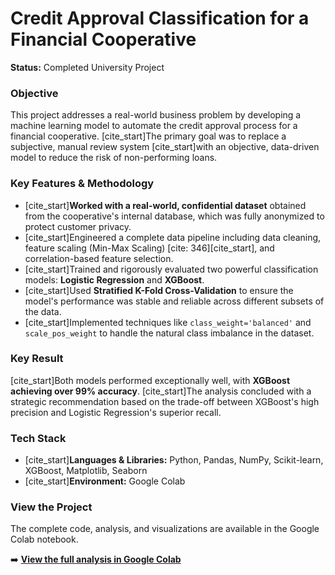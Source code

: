 # Credit Approval Classification for a Financial Cooperative

**Status:** Completed University Project

### Objective
This project addresses a real-world business problem by developing a machine learning model to automate the credit approval process for a financial cooperative. [cite_start]The primary goal was to replace a subjective, manual review system  [cite_start]with an objective, data-driven model to reduce the risk of non-performing loans. 

### Key Features & Methodology
* [cite_start]**Worked with a real-world, confidential dataset** obtained from the cooperative's internal database, which was fully anonymized to protect customer privacy. 
* [cite_start]Engineered a complete data pipeline including data cleaning, feature scaling (Min-Max Scaling) [cite: 346][cite_start], and correlation-based feature selection. 
* [cite_start]Trained and rigorously evaluated two powerful classification models: **Logistic Regression** and **XGBoost**. 
* [cite_start]Used **Stratified K-Fold Cross-Validation** to ensure the model's performance was stable and reliable across different subsets of the data. 
* [cite_start]Implemented techniques like `class_weight='balanced'` and `scale_pos_weight` to handle the natural class imbalance in the dataset. 

### Key Result
[cite_start]Both models performed exceptionally well, with **XGBoost achieving over 99% accuracy**.  [cite_start]The analysis concluded with a strategic recommendation based on the trade-off between XGBoost's high precision and Logistic Regression's superior recall. 

### Tech Stack
* [cite_start]**Languages & Libraries:** Python, Pandas, NumPy, Scikit-learn, XGBoost, Matplotlib, Seaborn 
* [cite_start]**Environment:** Google Colab 

### View the Project
The complete code, analysis, and visualizations are available in the Google Colab notebook.

➡️ **[View the full analysis in Google Colab](https://colab.research.google.com/drive/1idpDeAWx6ulYWky6n6w_JqWFLSaL_0Rg?usp=sharing)**

